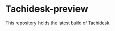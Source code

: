 # Tachidesk-preview
This repository holds the latest build of [Tachidesk](https://github.com/Suwayomi/Tachidesk).
